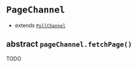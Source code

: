# `PageChannel`

- extends [`PollChannel`](#PollChannel)

## abstract `pageChannel.fetchPage()`

TODO